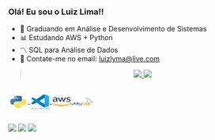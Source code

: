 ### Olá! Eu sou o Luiz Lima!!

- 🎯 Graduando em Análise e Desenvolvimento de Sistemas
- 📊 Estudando AWS + Python 
- 〽️ SQL para Análise de Dados
- 💬 Contate-me no email: luizlyma@live.com


><div align="center">
  ><a href="https://github.com/luyzinn">
  ><img height="180em" src="https://github-readme-stats.vercel.app/api?username=luyzinn&show_icons=true&theme=dark&include_all_commits=true&count_private=true"/>
  ><img height="180em" src="https://github-readme-stats.vercel.app/api/top-langs/?username=luyzinn&layout=compact&langs_count=7&theme=dark"/>
></div>
<div style="display: inline_block"><br>
  <img align="center" alt="Luiz-Python" height="30" width="40" src="https://raw.githubusercontent.com/devicons/devicon/master/icons/python/python-original.svg">
  <img align="center" alt="Luiz-Vsc" height="30" width="40" src="https://github.com/devicons/devicon/blob/master/icons/vscode/vscode-original-wordmark.svg">
  <img align="center" alt="Luiz-AWS" height="30" width="40" src="https://github.com/devicons/devicon/blob/master/icons/amazonwebservices/amazonwebservices-original-wordmark.svg">
  <img align="center" alt="Luiz-Mysql" height="30" width="40" src="https://github.com/devicons/devicon/blob/master/icons/mysql/mysql-original-wordmark.svg">
 </div>
  
  ##
 
<div> 
  <a href="https://www.linkedin.com/in/luiz-lima-20830620b/" target="_blank"><img src="https://img.shields.io/badge/-LinkedIn-%230077B5?style=for-the-badge&logo=linkedin&logoColor=white" target="_blank"></a> 
  <a href = "mailto:luizlymaa@gmail.com"><img src="https://img.shields.io/badge/-Gmail-%23333?style=for-the-badge&logo=gmail&logoColor=white" target="_blank"></a>
  <a href="https://instagram.com/luizlima_lr" target="_blank"><img src="https://img.shields.io/badge/-Instagram-%23E4405F?style=for-the-badge&logo=instagram&logoColor=white" target="_blank"></a>
 
<div> 
